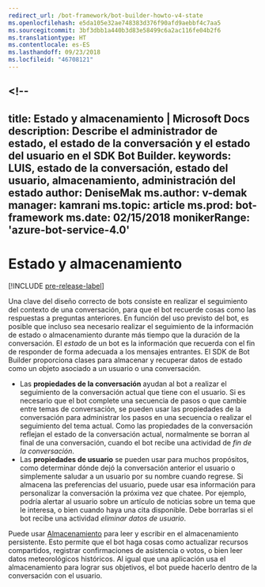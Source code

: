 ```yaml
---
redirect_url: /bot-framework/bot-builder-howto-v4-state
ms.openlocfilehash: e5da105e32ae748383d376f90afd9aebbf4c7aa5
ms.sourcegitcommit: 3bf3dbb1a440b3d83e58499c6a2ac116fe04b2f6
ms.translationtype: HT
ms.contentlocale: es-ES
ms.lasthandoff: 09/23/2018
ms.locfileid: "46708121"
---
```

<a name="--"></a><!--
---
title: Estado y almacenamiento | Microsoft Docs description: Describe el administrador de estado, el estado de la conversación y el estado del usuario en el SDK Bot Builder.
keywords: LUIS, estado de la conversación, estado del usuario, almacenamiento, administración del estado author: DeniseMak ms.author: v-demak manager: kamrani ms.topic: article ms.prod: bot-framework ms.date: 02/15/2018 monikerRange: 'azure-bot-service-4.0'
---

# <a name="state-and-storage"></a>Estado y almacenamiento
[!INCLUDE [pre-release-label](../includes/pre-release-label.md)]

Una clave del diseño correcto de bots consiste en realizar el seguimiento del contexto de una conversación, para que el bot recuerde cosas como las respuestas a preguntas anteriores.
En función del uso previsto del bot, es posible que incluso sea necesario realizar el seguimiento de la información de estado o almacenamiento durante más tiempo que la duración de la conversación.
El *estado* de un bot es la información que recuerda con el fin de responder de forma adecuada a los mensajes entrantes. El SDK de Bot Builder proporciona clases para almacenar y recuperar datos de estado como un objeto asociado a un usuario o una conversación.

* Las **propiedades de la conversación** ayudan al bot a realizar el seguimiento de la conversación actual que tiene con el usuario. Si es necesario que el bot complete una secuencia de pasos o que cambie entre temas de conversación, se pueden usar las propiedades de la conversación para administrar los pasos en una secuencia o realizar el seguimiento del tema actual. Como las propiedades de la conversación reflejan el estado de la conversación actual, normalmente se borran al final de una conversación, cuando el bot recibe una actividad de _fin de la conversación_.
* Las **propiedades de usuario** se pueden usar para muchos propósitos, como determinar dónde dejó la conversación anterior el usuario o simplemente saludar a un usuario por su nombre cuando regrese. Si almacena las preferencias del usuario, puede usar esa información para personalizar la conversación la próxima vez que chatee. Por ejemplo, podría alertar al usuario sobre un artículo de noticias sobre un tema que le interesa, o bien cuando haya una cita disponible. Debe borrarlas si el bot recibe una actividad _eliminar datos de usuario_.

Puede usar [Almacenamiento](bot-builder-howto-v4-storage.md) para leer y escribir en el almacenamiento persistente. Esto permite que el bot haga cosas como actualizar recursos compartidos, registrar confirmaciones de asistencia o votos, o bien leer datos meteorológicos históricos. Al igual que una aplicación usa el almacenamiento para lograr sus objetivos, el bot puede hacerlo dentro de la conversación con el usuario.

<!-- 
*Conversation state* pertains to the current conversation that the user is having with your bot. When the conversation ends, your bot deletes this data.

You can also store *user state* that persists after a conversation ends. For example, if you store a user's preferences, you can use that information to customize the conversation the next time you chat. For example, you might alert the user to a news article about a topic that interests her, or alert a user when an appointment becomes available. 
-->

<!-- You should generally avoid saving state using a global variable or function closures.
Doing so will create issues when you want to scale out your bot. Instead, use the conversation state and user state middleware that the BotBuilder SDK provides --> 

<!--
## Types of underlying storage

The SDK provides bot state manager middleware to persist conversation and user state. State can be accessed using the bot's context. This state manager can use Azure Table Storage, file storage, or memory storage as the underlying data storage. You can also create your own storage components for your bot.

Bots built using Azure Table Storage can be designed to be stateless and scalable across multiple compute nodes.

> [!NOTE] 
> File and memory storage won't scale across nodes.

## Writing directly to storage

You can also use the Bot Builder SDK to read and write data directly to storage, without using middleware or without using the bot context. This can be appropriate to data that your bot uses, that comes from a source outside your bot's conversation flow.

For example, let's say your bot allows the user to ask for the weather report, and your bot retrieves the weather report for a specified date, by reading it from an external database. The content of the weather database isn't dependent on user information or the conversation context, so you could just read it directly from storage instead of using the state manager.  See [How to write directly to storage](bot-builder-howto-v4-storage.md) for an example.

## Next steps

Next, lets get into how activities are processed, in depth, and how we respond to them.

> [!div class="nextstepaction"]
> [Activity Processing](bot-builder-concept-activity-processing.md)

## Additional resources

- [How to save state](bot-builder-howto-v4-state.md)
- [How to write directly to storage](bot-builder-howto-v4-storage.md)

-->
